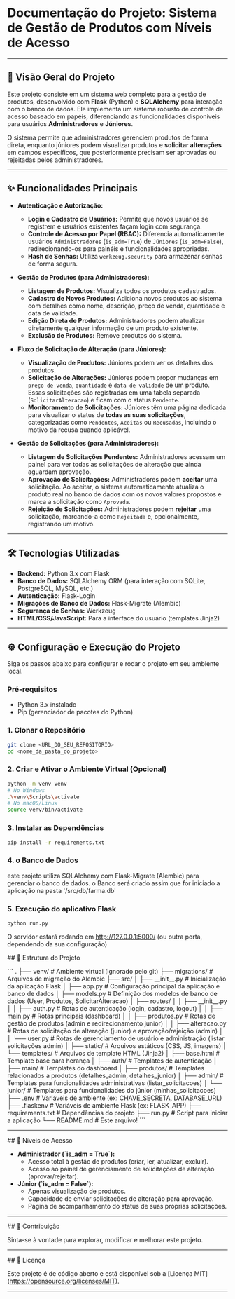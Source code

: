# Documentação do Projeto: Sistema de Gestão de Produtos com Níveis de Acesso

---

## 🚀 Visão Geral do Projeto

Este projeto consiste em um sistema web completo para a gestão de produtos, desenvolvido com **Flask** (Python) e **SQLAlchemy** para interação com o banco de dados. Ele implementa um sistema robusto de controle de acesso baseado em papéis, diferenciando as funcionalidades disponíveis para usuários **Administradores** e **Júniores**.

O sistema permite que administradores gerenciem produtos de forma direta, enquanto júniores podem visualizar produtos e **solicitar alterações** em campos específicos, que posteriormente precisam ser aprovadas ou rejeitadas pelos administradores.

---

## ✨ Funcionalidades Principais

* **Autenticação e Autorização:**
    * **Login e Cadastro de Usuários:** Permite que novos usuários se registrem e usuários existentes façam login com segurança.
    * **Controle de Acesso por Papel (RBAC):** Diferencia automaticamente usuários `Administradores` (`is_adm=True`) de `Júniores` (`is_adm=False`), redirecionando-os para painéis e funcionalidades apropriadas.
    * **Hash de Senhas:** Utiliza `werkzeug.security` para armazenar senhas de forma segura.

* **Gestão de Produtos (para Administradores):**
    * **Listagem de Produtos:** Visualiza todos os produtos cadastrados.
    * **Cadastro de Novos Produtos:** Adiciona novos produtos ao sistema com detalhes como nome, descrição, preço de venda, quantidade e data de validade.
    * **Edição Direta de Produtos:** Administradores podem atualizar diretamente qualquer informação de um produto existente.
    * **Exclusão de Produtos:** Remove produtos do sistema.

* **Fluxo de Solicitação de Alteração (para Júniores):**
    * **Visualização de Produtos:** Júniores podem ver os detalhes dos produtos.
    * **Solicitação de Alterações:** Júniores podem propor mudanças em `preço de venda`, `quantidade` e `data de validade` de um produto. Essas solicitações são registradas em uma tabela separada (`SolicitarAlteracao`) e ficam com o status `Pendente`.
    * **Monitoramento de Solicitações:** Júniores têm uma página dedicada para visualizar o status de **todas as suas solicitações**, categorizadas como `Pendentes`, `Aceitas` ou `Recusadas`, incluindo o motivo da recusa quando aplicável.

* **Gestão de Solicitações (para Administradores):**
    * **Listagem de Solicitações Pendentes:** Administradores acessam um painel para ver todas as solicitações de alteração que ainda aguardam aprovação.
    * **Aprovação de Solicitações:** Administradores podem **aceitar** uma solicitação. Ao aceitar, o sistema automaticamente atualiza o produto real no banco de dados com os novos valores propostos e marca a solicitação como `Aprovada`.
    * **Rejeição de Solicitações:** Administradores podem **rejeitar** uma solicitação, marcando-a como `Rejeitada` e, opcionalmente, registrando um motivo.

---

## 🛠️ Tecnologias Utilizadas

* **Backend:** Python 3.x com Flask
* **Banco de Dados:** SQLAlchemy ORM (para interação com SQLite, PostgreSQL, MySQL, etc.)
* **Autenticação:** Flask-Login
* **Migrações de Banco de Dados:** Flask-Migrate (Alembic)
* **Segurança de Senhas:** Werkzeug
* **HTML/CSS/JavaScript:** Para a interface do usuário (templates Jinja2)

---

## ⚙️ Configuração e Execução do Projeto

Siga os passos abaixo para configurar e rodar o projeto em seu ambiente local.

### Pré-requisitos

* Python 3.x instalado
* Pip (gerenciador de pacotes do Python)

### 1. Clonar o Repositório

```bash
git clone <URL_DO_SEU_REPOSITORIO>
cd <nome_da_pasta_do_projeto>
```

### 2. Criar e Ativar o Ambiente Virtual (Opcional)

```bash
python -m venv venv
# No Windows
.\venv\Scripts\activate
# No macOS/Linux
source venv/bin/activate
```

### 3. Instalar as Dependências

```bash
pip install -r requirements.txt
```

### 4. o Banco de Dados
este projeto utiliza SQLAlchemy com Flask-Migrate (Alembic) para gerenciar o banco de dados.
o Banco será criado assim que for iniciado a aplicação na pasta '/src/db/farma.db'

### 5. Execução do aplicativo Flask
```bash
python run.py
```
O servidor estará rodando em http://127.0.0.1:5000/ (ou outra porta, dependendo da sua configuração)

\#\# 📂 Estrutura do Projeto

\`\`\`
.
├── venv/                   \# Ambiente virtual (ignorado pelo git)
├── migrations/             \# Arquivos de migração do Alembic
├── src/
│   ├── \_\_init\_\_.py         \# Inicialização da aplicação Flask
│   ├── app.py              \# Configuração principal da aplicação e banco de dados
│   ├── models.py           \# Definição dos modelos de banco de dados (User, Produtos, SolicitarAlteracao)
│   ├── routes/
│   │   ├── \_\_init\_\_.py
│   │   ├── auth.py         \# Rotas de autenticação (login, cadastro, logout)
│   │   ├── main.py         \# Rotas principais (dashboard)
│   │   ├── produtos.py     \# Rotas de gestão de produtos (admin e redirecionamento junior)
│   │   ├── alteracao.py    \# Rotas de solicitação de alteração (junior) e aprovação/rejeição (admin)
│   │   └── user.py         \# Rotas de gerenciamento de usuário e administração (listar solicitações admin)
│   ├── static/             \# Arquivos estáticos (CSS, JS, imagens)
│   └── templates/          \# Arquivos de template HTML (Jinja2)
│       ├── base.html       \# Template base para herança
│       ├── auth/           \# Templates de autenticação
│       ├── main/           \# Templates do dashboard
│       ├── produtos/       \# Templates relacionados a produtos (detalhes\_admin, detalhes\_junior)
│       ├── admin/          \# Templates para funcionalidades administrativas (listar\_solicitacoes)
│       └── junior/         \# Templates para funcionalidades do júnior (minhas\_solicitacoes)
├── .env                    \# Variáveis de ambiente (ex: CHAVE\_SECRETA, DATABASE\_URL)
├── .flaskenv               \# Variáveis de ambiente Flask (ex: FLASK\_APP)
├── requirements.txt        \# Dependências do projeto
├── run.py                  \# Script para iniciar a aplicação
└── README.md               \# Este arquivo!
\`\`\`

---

\#\# 👤 Níveis de Acesso

* **Administrador (\`is\_adm = True\`):**
    * Acesso total à gestão de produtos (criar, ler, atualizar, excluir).
    * Acesso ao painel de gerenciamento de solicitações de alteração (aprovar/rejeitar).
* **Júnior (\`is\_adm = False\`):**
    * Apenas visualização de produtos.
    * Capacidade de enviar solicitações de alteração para aprovação.
    * Página de acompanhamento do status de suas próprias solicitações.

---

\#\# 🤝 Contribuição

Sinta-se à vontade para explorar, modificar e melhorar este projeto.

---

\#\# 📄 Licença

Este projeto é de código aberto e está disponível sob a \[Licença MIT\](https://opensource.org/licenses/MIT).

---